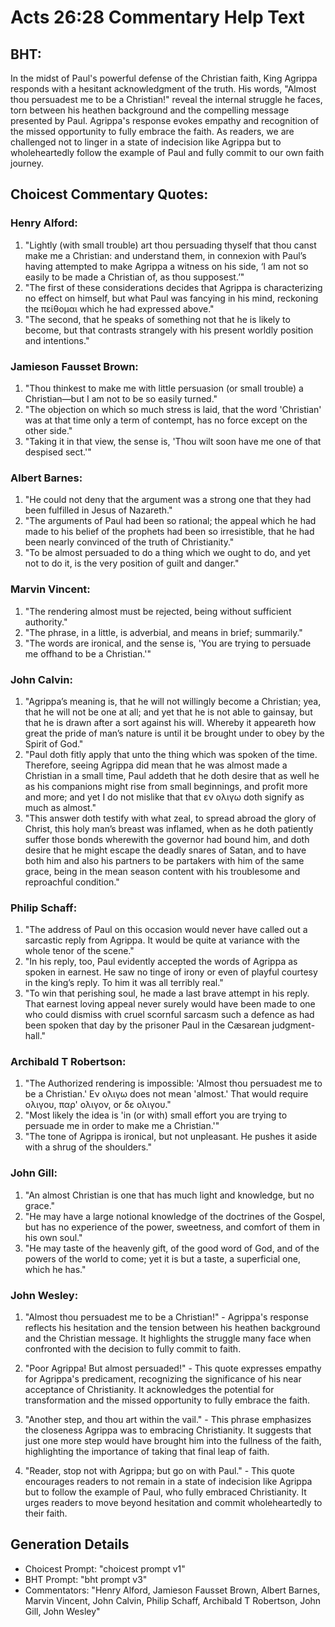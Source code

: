 # Acts 26:28 Commentary Help Text

## BHT:
In the midst of Paul's powerful defense of the Christian faith, King Agrippa responds with a hesitant acknowledgment of the truth. His words, "Almost thou persuadest me to be a Christian!" reveal the internal struggle he faces, torn between his heathen background and the compelling message presented by Paul. Agrippa's response evokes empathy and recognition of the missed opportunity to fully embrace the faith. As readers, we are challenged not to linger in a state of indecision like Agrippa but to wholeheartedly follow the example of Paul and fully commit to our own faith journey.

## Choicest Commentary Quotes:
### Henry Alford:
1. "Lightly (with small trouble) art thou persuading thyself that thou canst make me a Christian: and understand them, in connexion with Paul’s having attempted to make Agrippa a witness on his side, ‘l am not so easily to be made a Christian of, as thou supposest.’"
2. "The first of these considerations decides that Agrippa is characterizing no effect on himself, but what Paul was fancying in his mind, reckoning the πείθομαι which he had expressed above."
3. "The second, that he speaks of something not that he is likely to become, but that contrasts strangely with his present worldly position and intentions."

### Jamieson Fausset Brown:
1. "Thou thinkest to make me with little persuasion (or small trouble) a Christian—but I am not to be so easily turned."
2. "The objection on which so much stress is laid, that the word 'Christian' was at that time only a term of contempt, has no force except on the other side."
3. "Taking it in that view, the sense is, 'Thou wilt soon have me one of that despised sect.'"

### Albert Barnes:
1. "He could not deny that the argument was a strong one that they had been fulfilled in Jesus of Nazareth."
2. "The arguments of Paul had been so rational; the appeal which he had made to his belief of the prophets had been so irresistible, that he had been nearly convinced of the truth of Christianity."
3. "To be almost persuaded to do a thing which we ought to do, and yet not to do it, is the very position of guilt and danger."

### Marvin Vincent:
1. "The rendering almost must be rejected, being without sufficient authority."
2. "The phrase, in a little, is adverbial, and means in brief; summarily."
3. "The words are ironical, and the sense is, 'You are trying to persuade me offhand to be a Christian.'"

### John Calvin:
1. "Agrippa’s meaning is, that he will not willingly become a Christian; yea, that he will not be one at all; and yet that he is not able to gainsay, but that he is drawn after a sort against his will. Whereby it appeareth how great the pride of man’s nature is until it be brought under to obey by the Spirit of God."
2. "Paul doth fitly apply that unto the thing which was spoken of the time. Therefore, seeing Agrippa did mean that he was almost made a Christian in a small time, Paul addeth that he doth desire that as well he as his companions might rise from small beginnings, and profit more and more; and yet I do not mislike that that εν ολιγω doth signify as much as almost."
3. "This answer doth testify with what zeal, to spread abroad the glory of Christ, this holy man’s breast was inflamed, when as he doth patiently suffer those bonds wherewith the governor had bound him, and doth desire that he might escape the deadly snares of Satan, and to have both him and also his partners to be partakers with him of the same grace, being in the mean season content with his troublesome and reproachful condition."

### Philip Schaff:
1. "The address of Paul on this occasion would never have called out a sarcastic reply from Agrippa. It would be quite at variance with the whole tenor of the scene."
2. "In his reply, too, Paul evidently accepted the words of Agrippa as spoken in earnest. He saw no tinge of irony or even of playful courtesy in the king’s reply. To him it was all terribly real."
3. "To win that perishing soul, he made a last brave attempt in his reply. That earnest loving appeal never surely would have been made to one who could dismiss with cruel scornful sarcasm such a defence as had been spoken that day by the prisoner Paul in the Cæsarean judgment-hall."

### Archibald T Robertson:
1. "The Authorized rendering is impossible: 'Almost thou persuadest me to be a Christian.' Εν ολιγω does not mean 'almost.' That would require ολιγου, παρ' ολιγον, or δε ολιγου."
2. "Most likely the idea is 'in (or with) small effort you are trying to persuade me in order to make me a Christian.'"
3. "The tone of Agrippa is ironical, but not unpleasant. He pushes it aside with a shrug of the shoulders."

### John Gill:
1. "An almost Christian is one that has much light and knowledge, but no grace."
2. "He may have a large notional knowledge of the doctrines of the Gospel, but has no experience of the power, sweetness, and comfort of them in his own soul."
3. "He may taste of the heavenly gift, of the good word of God, and of the powers of the world to come; yet it is but a taste, a superficial one, which he has."

### John Wesley:
1. "Almost thou persuadest me to be a Christian!" - Agrippa's response reflects his hesitation and the tension between his heathen background and the Christian message. It highlights the struggle many face when confronted with the decision to fully commit to faith.

2. "Poor Agrippa! But almost persuaded!" - This quote expresses empathy for Agrippa's predicament, recognizing the significance of his near acceptance of Christianity. It acknowledges the potential for transformation and the missed opportunity to fully embrace the faith.

3. "Another step, and thou art within the vail." - This phrase emphasizes the closeness Agrippa was to embracing Christianity. It suggests that just one more step would have brought him into the fullness of the faith, highlighting the importance of taking that final leap of faith.

4. "Reader, stop not with Agrippa; but go on with Paul." - This quote encourages readers to not remain in a state of indecision like Agrippa but to follow the example of Paul, who fully embraced Christianity. It urges readers to move beyond hesitation and commit wholeheartedly to their faith.


## Generation Details
- Choicest Prompt: "choicest prompt v1"
- BHT Prompt: "bht prompt v3"
- Commentators: "Henry Alford, Jamieson Fausset Brown, Albert Barnes, Marvin Vincent, John Calvin, Philip Schaff, Archibald T Robertson, John Gill, John Wesley"
